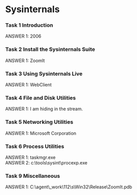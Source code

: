 <h1> Sysinternals </h1>

<h3> Task 1  Introduction </h3>
  ANSWER 1:	2006 <br/>

<h3> Task 2  Install the Sysinternals Suite </h3>
  ANSWER 1:	ZoomIt <br/>

<h3> Task 3  Using Sysinternals Live </h3>
  ANSWER 1:	WebClient <br/>

<h3> Task 4  File and Disk Utilities  </h3>
  ANSWER 1:	I am hiding in the stream. <br/>
  
<h3> Task 5  Networking Utilities </h3>
  ANSWER 1:	Microsoft Corporation <br/>

<h3> Task 6  Process Utilities </h3>
  ANSWER 1:	taskmgr.exe <br/>
  ANSWER 2: c:\tools\sysint\procexp.exe <br/>

  <h3> Task 9  Miscellaneous </h3>
  ANSWER 1:	C:\agent\_work\112\s\Win32\Release\ZoomIt.pdb <br/>
  
